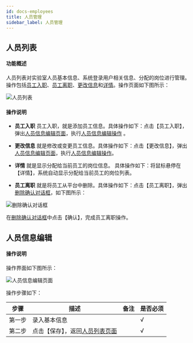 ```yaml
---
id: docs-employees
title: 人员管理
sidebar_label: 人员管理
---
```



## 人员列表
#### 功能概述
人员列表对实验室人员基本信息、系统登录用户相关信息、分配的岗位进行管理。操作包括[员工入职](#员工入职)、[员工离职](#员工离职)、[更改信息](#更改信息)和[详情](#详情)。操作页面如下图所示：

 <html><span id='人员列表'></span></html>

![人员列表](http://datmfiles.ebookchain.org/1JTKhaDEbr8%E4%BA%BA%E5%91%98%E7%AE%A1%E7%90%86-%E4%BA%BA%E5%91%98%E5%88%97%E8%A1%A8%E6%93%8D%E4%BD%9C%E9%A1%B5%E9%9D%A2.png "人员列表")

#### 操作说明

 <html><span id='员工入职'></span></html>

- **员工入职** 员工入职，就是添加员工信息。具体操作如下：点击【员工入职】，弹出[人员信息编辑页面](#人员信息编辑页面)，执行[人员信息编辑操作](#人员信息编辑) 。

 <html><span id='更改信息'></span></html>

 - **更改信息** 就是修改或变更员工信息。具体操作如下：点击【更改信息】，弹出[人员信息编辑页面](#人员信息编辑页面)，执行[人员信息编辑操作](#人员信息编辑操作)。

 <html><span id='详情'></span></html>

- **详情** 就是显示分配给当前员工的岗位信息。 具体操作如下：将鼠标悬停在【详情】，系统自动显示分配给当前员工的岗位列表。

 <html><span id='员工离职'></span></html>

- **员工离职** 就是将员工从平台中删除。具体操作如下：点击【员工离职】，弹出[删除确认对话框](#删除确认对话框)，如下图所示：

 <html><span id='删除确认对话框'></span></html>

![删除确认对话框](http://datmfiles.ebookchain.org/1JTSNvtLQA5%E4%BA%BA%E5%91%98%E7%AE%A1%E7%90%86-%E5%91%98%E5%B7%A5%E7%A6%BB%E8%81%8C%E7%A1%AE%E8%AE%A4%E5%AF%B9%E8%AF%9D%E6%A1%86.png "删除确认对话框")

在[删除确认对话框](#删除确认对话框)中点击【确认】，完成员工离职操作。

 <html><span id='人员信息编辑操作'></span></html>

## 人员信息编辑


#### 操作说明
操作界面如下图所示：
 <html><span id='人员信息编辑页面'></span></html>

![人员信息编辑页面](http://datmfiles.ebookchain.org/1JTUQPqJL1h%E4%BA%BA%E5%91%98%E7%AE%A1%E7%90%86-%E4%BA%BA%E5%91%98%E4%BF%A1%E6%81%AF%E7%BC%96%E8%BE%91%E6%93%8D%E4%BD%9C%E9%A1%B5%E9%9D%A2.png "人员信息编辑页面")

操作步骤如下：

| 步骤 | 描述| 备注 |是否必须 | 
| ------ | --- | --- |--- |
| 第一步 | 录入基本信息    |     |  √ |  
| 第二步 | 点击【保存】，返回[人员列表页面](#人员列表)    |     |  √ |    

